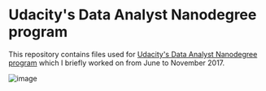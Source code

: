 # Udacity's Data Analyst Nanodegree program

This repository contains files used for [Udacity's Data Analyst Nanodegree program](https://www.udacity.com/course/data-analyst-nanodegree--nd002) which I briefly worked on from June to November 2017. 

![image](https://github.com/xiangyuzeng/Udacity-Business-Analyst-Nanodegree/blob/master/BA%20certificate.jpg)

